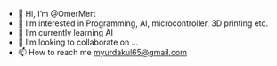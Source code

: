 - 👋 Hi, I’m @OmerMert
- 👀 I’m interested in Programming, AI, microcontroller, 3D printing etc.
- 🌱 I’m currently learning AI
- 💞️ I’m looking to collaborate on ...
- 📫 How to reach me myurdakul65@gmail.com

<!---
OmerMert/OmerMert is a ✨ special ✨ repository because its `README.md` (this file) appears on your GitHub profile.
You can click the Preview link to take a look at your changes.
--->
